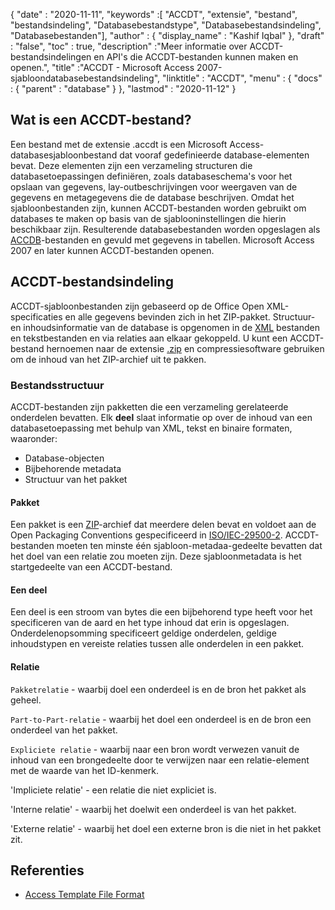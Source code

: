 {
  "date" : "2020-11-11",
  "keywords" :[ "ACCDT", "extensie", "bestand", "bestandsindeling", "Databasebestandstype", "Databasebestandsindeling", "Databasebestanden"],
  "author" : {
    "display_name" : "Kashif Iqbal"
},
  "draft" : "false",
  "toc" : true,
  "description" :"Meer informatie over ACCDT-bestandsindelingen en API's die ACCDT-bestanden kunnen maken en openen.",
  "title" :"ACCDT - Microsoft Access 2007-sjabloondatabasebestandsindeling",
  "linktitle" : "ACCDT",
  "menu" : {
    "docs" : {
      "parent" : "database"
}
},
  "lastmod" : "2020-11-12"
}

## Wat is een ACCDT-bestand?

Een bestand met de extensie .accdt is een Microsoft Access-databasesjabloonbestand dat vooraf gedefinieerde database-elementen bevat. Deze elementen zijn een verzameling structuren die databasetoepassingen definiëren, zoals databaseschema's voor het opslaan van gegevens, lay-outbeschrijvingen voor weergaven van de gegevens en metagegevens die de database beschrijven. Omdat het sjabloonbestanden zijn, kunnen ACCDT-bestanden worden gebruikt om databases te maken op basis van de sjablooninstellingen die hierin beschikbaar zijn. Resulterende databasebestanden worden opgeslagen als [ACCDB](/nl/database/accdb/)-bestanden en gevuld met gegevens in tabellen. Microsoft Access 2007 en later kunnen ACCDT-bestanden openen.

## ACCDT-bestandsindeling

ACCDT-sjabloonbestanden zijn gebaseerd op de Office Open XML-specificaties en alle gegevens bevinden zich in het ZIP-pakket. Structuur- en inhoudsinformatie van de database is opgenomen in de [XML](/nl/web/xml/) bestanden en tekstbestanden en via relaties aan elkaar gekoppeld. U kunt een ACCDT-bestand hernoemen naar de extensie [.zip](/nl/compression/zip/) en compressiesoftware gebruiken om de inhoud van het ZIP-archief uit te pakken.

### Bestandsstructuur

ACCDT-bestanden zijn pakketten die een verzameling gerelateerde onderdelen bevatten. Elk **deel** slaat informatie op over de inhoud van een databasetoepassing met behulp van XML, tekst en binaire formaten, waaronder:

* Database-objecten
* Bijbehorende metadata
* Structuur van het pakket

#### Pakket

Een pakket is een [ZIP](/nl/compression/zip/)-archief dat meerdere delen bevat en voldoet aan de Open Packaging Conventions gespecificeerd in [ISO/IEC-29500-2](https://www.iso.org/standard/51459.html). ACCDT-bestanden moeten ten minste één sjabloon-metadaa-gedeelte bevatten dat het doel van een relatie zou moeten zijn. Deze sjabloonmetadata is het startgedeelte van een ACCDT-bestand.

#### Een deel

Een deel is een stroom van bytes die een bijbehorend type heeft voor het specificeren van de aard en het type inhoud dat erin is opgeslagen. Onderdelenopsomming specificeert geldige onderdelen, geldige inhoudstypen en vereiste relaties tussen alle onderdelen in een pakket.

#### Relatie

`Pakketrelatie` - waarbij doel een onderdeel is en de bron het pakket als geheel.

`Part-to-Part-relatie` - waarbij het doel een onderdeel is en de bron een onderdeel van het pakket.

`Expliciete relatie` - waarbij naar een bron wordt verwezen vanuit de inhoud van een brongedeelte door te verwijzen naar een relatie-element met de waarde van het ID-kenmerk.

'Impliciete relatie' - een relatie die niet expliciet is.

'Interne relatie' - waarbij het doelwit een onderdeel is van het pakket.

'Externe relatie' - waarbij het doel een externe bron is die niet in het pakket zit.

## Referenties ##

* [Access Template File Format](https://learn.microsoft.com/en-us/openspecs/sharepoint_protocols/ms-accdt/0a4a68d7-7a85-4a27-ad74-730db57862d7)

